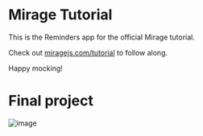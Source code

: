 # Mirage Tutorial

This is the Reminders app for the official Mirage tutorial.

Check out [miragejs.com/tutorial](https://miragejs.com/tutorial) to follow along. 

Happy mocking!

# Final project
![image](https://user-images.githubusercontent.com/25829194/143627267-cf95a73a-35bd-4099-ab12-efa57a368581.png)

